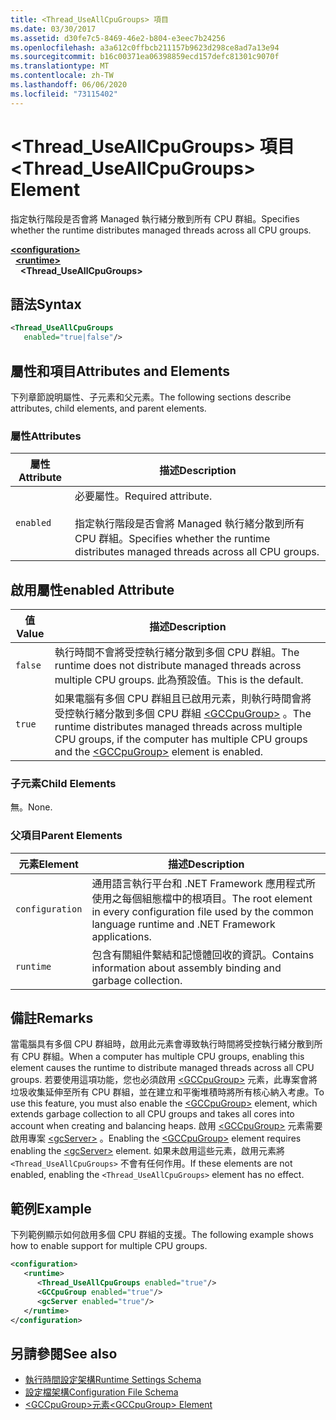 ```yaml
---
title: <Thread_UseAllCpuGroups> 項目
ms.date: 03/30/2017
ms.assetid: d30fe7c5-8469-46e2-b804-e3eec7b24256
ms.openlocfilehash: a3a612c0ffbcb211157b9623d298ce8ad7a13e94
ms.sourcegitcommit: b16c00371ea06398859ecd157defc81301c9070f
ms.translationtype: MT
ms.contentlocale: zh-TW
ms.lasthandoff: 06/06/2020
ms.locfileid: "73115402"
---
```

# <a name="thread_useallcpugroups-element"></a><span data-ttu-id="355b2-102">\<Thread_UseAllCpuGroups> 項目</span><span class="sxs-lookup"><span data-stu-id="355b2-102">\<Thread_UseAllCpuGroups> Element</span></span>

<span data-ttu-id="355b2-103">指定執行階段是否會將 Managed 執行緒分散到所有 CPU 群組。</span><span class="sxs-lookup"><span data-stu-id="355b2-103">Specifies whether the runtime distributes managed threads across all CPU groups.</span></span>

[**\<configuration>**](../configuration-element.md)\
&nbsp;&nbsp;[**\<runtime>**](runtime-element.md)\
&nbsp;&nbsp;&nbsp;&nbsp;**\<Thread_UseAllCpuGroups>**  

## <a name="syntax"></a><span data-ttu-id="355b2-104">語法</span><span class="sxs-lookup"><span data-stu-id="355b2-104">Syntax</span></span>

```xml
<Thread_UseAllCpuGroups
   enabled="true|false"/>
```

## <a name="attributes-and-elements"></a><span data-ttu-id="355b2-105">屬性和項目</span><span class="sxs-lookup"><span data-stu-id="355b2-105">Attributes and Elements</span></span>

<span data-ttu-id="355b2-106">下列章節說明屬性、子元素和父元素。</span><span class="sxs-lookup"><span data-stu-id="355b2-106">The following sections describe attributes, child elements, and parent elements.</span></span>

### <a name="attributes"></a><span data-ttu-id="355b2-107">屬性</span><span class="sxs-lookup"><span data-stu-id="355b2-107">Attributes</span></span>

|<span data-ttu-id="355b2-108">屬性</span><span class="sxs-lookup"><span data-stu-id="355b2-108">Attribute</span></span>|<span data-ttu-id="355b2-109">描述</span><span class="sxs-lookup"><span data-stu-id="355b2-109">Description</span></span>|
|---------------|-----------------|
|`enabled`|<span data-ttu-id="355b2-110">必要屬性。</span><span class="sxs-lookup"><span data-stu-id="355b2-110">Required attribute.</span></span><br /><br /> <span data-ttu-id="355b2-111">指定執行階段是否會將 Managed 執行緒分散到所有 CPU 群組。</span><span class="sxs-lookup"><span data-stu-id="355b2-111">Specifies whether the runtime distributes managed threads across all CPU groups.</span></span>|

## <a name="enabled-attribute"></a><span data-ttu-id="355b2-112">啟用屬性</span><span class="sxs-lookup"><span data-stu-id="355b2-112">enabled Attribute</span></span>

|<span data-ttu-id="355b2-113">值</span><span class="sxs-lookup"><span data-stu-id="355b2-113">Value</span></span>|<span data-ttu-id="355b2-114">描述</span><span class="sxs-lookup"><span data-stu-id="355b2-114">Description</span></span>|
|-----------|-----------------|
|`false`|<span data-ttu-id="355b2-115">執行時間不會將受控執行緒分散到多個 CPU 群組。</span><span class="sxs-lookup"><span data-stu-id="355b2-115">The runtime does not distribute managed threads across multiple CPU groups.</span></span> <span data-ttu-id="355b2-116">此為預設值。</span><span class="sxs-lookup"><span data-stu-id="355b2-116">This is the default.</span></span>|
|`true`|<span data-ttu-id="355b2-117">如果電腦有多個 CPU 群組且已啟用元素，則執行時間會將受控執行緒分散到多個 CPU 群組 [\<GCCpuGroup>](gccpugroup-element.md) 。</span><span class="sxs-lookup"><span data-stu-id="355b2-117">The runtime distributes managed threads across multiple CPU groups, if the computer has multiple CPU groups and the [\<GCCpuGroup>](gccpugroup-element.md) element is enabled.</span></span>|

### <a name="child-elements"></a><span data-ttu-id="355b2-118">子元素</span><span class="sxs-lookup"><span data-stu-id="355b2-118">Child Elements</span></span>

<span data-ttu-id="355b2-119">無。</span><span class="sxs-lookup"><span data-stu-id="355b2-119">None.</span></span>

### <a name="parent-elements"></a><span data-ttu-id="355b2-120">父項目</span><span class="sxs-lookup"><span data-stu-id="355b2-120">Parent Elements</span></span>

|<span data-ttu-id="355b2-121">元素</span><span class="sxs-lookup"><span data-stu-id="355b2-121">Element</span></span>|<span data-ttu-id="355b2-122">描述</span><span class="sxs-lookup"><span data-stu-id="355b2-122">Description</span></span>|
|-------------|-----------------|
|`configuration`|<span data-ttu-id="355b2-123">通用語言執行平台和 .NET Framework 應用程式所使用之每個組態檔中的根項目。</span><span class="sxs-lookup"><span data-stu-id="355b2-123">The root element in every configuration file used by the common language runtime and .NET Framework applications.</span></span>|
|`runtime`|<span data-ttu-id="355b2-124">包含有關組件繫結和記憶體回收的資訊。</span><span class="sxs-lookup"><span data-stu-id="355b2-124">Contains information about assembly binding and garbage collection.</span></span>|

## <a name="remarks"></a><span data-ttu-id="355b2-125">備註</span><span class="sxs-lookup"><span data-stu-id="355b2-125">Remarks</span></span>

<span data-ttu-id="355b2-126">當電腦具有多個 CPU 群組時，啟用此元素會導致執行時間將受控執行緒分散到所有 CPU 群組。</span><span class="sxs-lookup"><span data-stu-id="355b2-126">When a computer has multiple CPU groups, enabling this element causes the runtime to distribute managed threads across all CPU groups.</span></span> <span data-ttu-id="355b2-127">若要使用這項功能，您也必須啟用 [\<GCCpuGroup>](gccpugroup-element.md) 元素，此專案會將垃圾收集延伸至所有 CPU 群組，並在建立和平衡堆積時將所有核心納入考慮。</span><span class="sxs-lookup"><span data-stu-id="355b2-127">To use this feature, you must also enable the [\<GCCpuGroup>](gccpugroup-element.md) element, which extends garbage collection to all CPU groups and takes all cores into account when creating and balancing heaps.</span></span> <span data-ttu-id="355b2-128">啟用 [\<GCCpuGroup>](gccpugroup-element.md) 元素需要啟用專案 [\<gcServer>](gcserver-element.md) 。</span><span class="sxs-lookup"><span data-stu-id="355b2-128">Enabling the [\<GCCpuGroup>](gccpugroup-element.md) element requires enabling the [\<gcServer>](gcserver-element.md) element.</span></span> <span data-ttu-id="355b2-129">如果未啟用這些元素，啟用元素將 `<Thread_UseAllCpuGroups>` 不會有任何作用。</span><span class="sxs-lookup"><span data-stu-id="355b2-129">If these elements are not enabled, enabling the `<Thread_UseAllCpuGroups>` element has no effect.</span></span>

## <a name="example"></a><span data-ttu-id="355b2-130">範例</span><span class="sxs-lookup"><span data-stu-id="355b2-130">Example</span></span>

<span data-ttu-id="355b2-131">下列範例顯示如何啟用多個 CPU 群組的支援。</span><span class="sxs-lookup"><span data-stu-id="355b2-131">The following example shows how to enable support for multiple CPU groups.</span></span>

```xml
<configuration>
   <runtime>
      <Thread_UseAllCpuGroups enabled="true"/>
      <GCCpuGroup enabled="true"/>
      <gcServer enabled="true"/>
   </runtime>
</configuration>
```

## <a name="see-also"></a><span data-ttu-id="355b2-132">另請參閱</span><span class="sxs-lookup"><span data-stu-id="355b2-132">See also</span></span>

- [<span data-ttu-id="355b2-133">執行時間設定架構</span><span class="sxs-lookup"><span data-stu-id="355b2-133">Runtime Settings Schema</span></span>](index.md)
- [<span data-ttu-id="355b2-134">設定檔架構</span><span class="sxs-lookup"><span data-stu-id="355b2-134">Configuration File Schema</span></span>](../index.md)
- [<span data-ttu-id="355b2-135">\<GCCpuGroup>元素</span><span class="sxs-lookup"><span data-stu-id="355b2-135">\<GCCpuGroup> Element</span></span>](gccpugroup-element.md)
